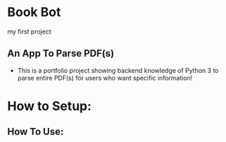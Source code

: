 # Book Bot
my first project
## An App To Parse PDF(s)

* This is a portfolio project showing backend knowledge of Python 3 to parse entire PDF(s) for users who want specific information!

# How to Setup:

## How To Use:


